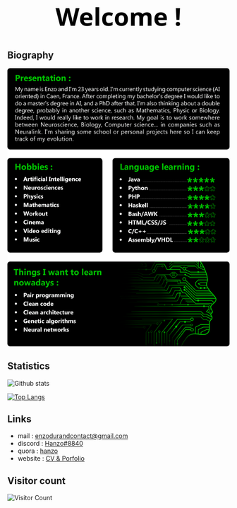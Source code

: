 <h1 align="center" style="color:#000; font-family: 'Segoe UI'; font-size: 4em;">Welcome !</h1>

## Biography 

<p><img width="570" src="test2.png"></p>

## Statistics 

![Github stats](https://github-readme-stats.vercel.app/api?username=hanzopgp&theme=highcontrast&hide_border=true&show_icons=true&count_private=true&title_color=09ba00&icon_color=09ba00)

[![Top Langs](https://github-readme-stats.vercel.app/api/top-langs/?username=hanzopgp&layout=compact&langs_count=8&bg_color=000000&title_color=09ba00&text_color=ffffff&hide_border=true&hide=jupyter%20notebook,TeX&exclude_repo=First3DGame,TeX&card_width=445)](https://github.com/anuraghazra/github-readme-stats)

## Links 

- mail : [enzodurandcontact@gmail.com](mailto:enzodurandcontact@gmail.com)
- discord : [Hanzo#8840](https://discordapp.com/users/339384664118657034/)
- quora : [hanzo](https://fr.quora.com/profile/Hanzo?ch=10&share=519cf10b&srid=YhyTm) 
- website : [CV & Porfolio](https://hanzopgp.github.io/CVPortfolioWeb/)

## Visitor count  

![Visitor Count](https://profile-counter.glitch.me/hanzopgp/count.svg)
